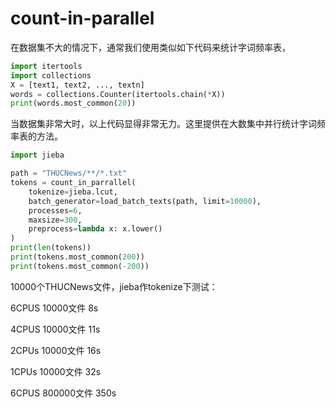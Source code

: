 # count-in-parallel

在数据集不大的情况下，通常我们使用类似如下代码来统计字词频率表，

```python
import itertools
import collections
X = [text1, text2, ..., textn]
words = collections.Counter(itertools.chain(*X))
print(words.most_common(20))
```

当数据集非常大时，以上代码显得非常无力。这里提供在大数集中并行统计字词频率表的方法。

```python
import jieba

path = "THUCNews/**/*.txt"
tokens = count_in_parrallel(
    tokenize=jieba.lcut,
    batch_generator=load_batch_texts(path, limit=10000),
    processes=6,
    maxsize=300,
    preprocess=lambda x: x.lower()
)
print(len(tokens))
print(tokens.most_common(200))
print(tokens.most_common(-200))
```

10000个THUCNews文件，jieba作tokenize下测试：

6CPUS 10000文件 8s

4CPUS 10000文件 11s

2CPUs 10000文件 16s

1CPUs 10000文件 32s

6CPUS 800000文件 350s

